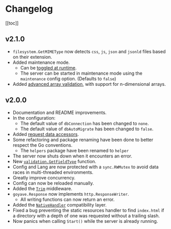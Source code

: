 # Changelog

[[toc]]

## v2.1.0

- `filesystem.GetMIMEType` now detects `css`, `js`, `json` and `jsonld` files based on their extension.
- Added maintenance mode.
    - Can be [toggled at runtime](./advanced/multi-services#maintenance-mode).
    - The server can be started in maintenance mode using the `maintenance` config option. (Defaults to `false`)
- Added [advanced array validation](./basics/validation#validating-arrays), with support for n-dimensional arrays.<Badge text="BETA" type="warn"/>

## v2.0.0

- Documentation and README improvements.
- In the configuration:
    - The default value of `dbConnection` has been changed to `none`.
    - The default value of `dbAutoMigrate` has been changed to `false`.
- Added [request data accessors](./basics/requests#accessors).
- Some refactoring and package renaming have been done to better respect the Go conventions.
    - The `helpers` package have been renamed to `helper`
- The server now shuts down when it encounters an error.
- New [`validation.GetFieldType`](./basics/validation#validation-getfieldtype) function.
- Config and Lang are now protected with a `sync.RWMutex` to avoid data races in multi-threaded environments.
- Greatly improve concurrency.
- Config can now be reloaded manually.
- Added the [`Trim`](./basics/middleware#trim) middleware.
- `goyave.Response` now implements `http.ResponseWriter`.
    - All writing functions can now return an error.
- Added the [`NativeHandler`](./basics/routing#native-handlers) compatibility layer.
- Fixed a bug preventing the static resources handler to find `index.html` if a directory with a depth of one was requested without a trailing slash.
- Now panics when calling `Start()` while the server is already running.
